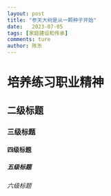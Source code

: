 ```yaml
---
layout: post 
title: "参天大树是从一颗种子开始"
date:   2023-07-05
tags: [家庭建设和传承]
comments: ture
author: 陈东
---
```


# 培养练习职业精神
## 二级标题
### 三级标题
#### 四级标题
##### 五级标题
###### 六级标题
